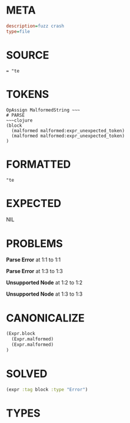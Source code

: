 # META
~~~ini
description=fuzz crash
type=file
~~~
# SOURCE
~~~roc
= "te
~~~
# TOKENS
~~~text
OpAssign MalformedString ~~~
# PARSE
~~~clojure
(block
  (malformed malformed:expr_unexpected_token)
  (malformed malformed:expr_unexpected_token)
)
~~~
# FORMATTED
~~~roc
"te
~~~
# EXPECTED
NIL
# PROBLEMS
**Parse Error**
at 1:1 to 1:1

**Parse Error**
at 1:3 to 1:3

**Unsupported Node**
at 1:2 to 1:2

**Unsupported Node**
at 1:3 to 1:3

# CANONICALIZE
~~~clojure
(Expr.block
  (Expr.malformed)
  (Expr.malformed)
)
~~~
# SOLVED
~~~clojure
(expr :tag block :type "Error")
~~~
# TYPES
~~~roc
~~~
